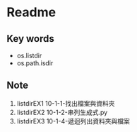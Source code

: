 # Readme
## Key words
* os.listdir
* os.path.isdir

## Note
1. listdirEX1 10-1-1-找出檔案與資料夾
2. listdirEX2 10-1-2-串列生成式.py
3. listdirEX3 10-1-4-遞迴列出資料夾與檔案